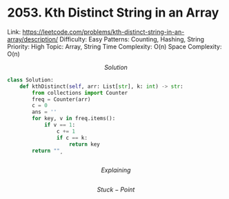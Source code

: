 # 2053. Kth Distinct String in an Array

Link: https://leetcode.com/problems/kth-distinct-string-in-an-array/description/
Difficulty: Easy
Patterns: Counting, Hashing, String
Priority: High
Topic: Array, String
Time Complexity: O(n)
Space Complexity: O(n)

$$
Solution
$$

```python
class Solution:
    def kthDistinct(self, arr: List[str], k: int) -> str:
        from collections import Counter
        freq = Counter(arr)
        c = 0
        ans = ''
        for key, v in freq.items():
            if v == 1:
                c += 1
                if c == k:
                    return key
        return ""¸
            
```

$$
Explaining
$$

```

```

$$
Stuck-Point
$$

```

```